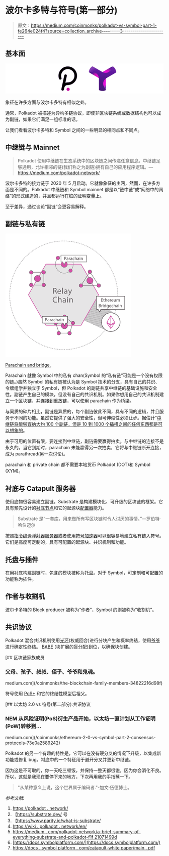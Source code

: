 # 波尔卡多特与符号(第一部分)

> 原文：<https://medium.com/coinmonks/polkadot-vs-symbol-part-1-fe264e024f4?source=collection_archive---------3----------------------->

## 基本面

![](img/8d73645c8acde48d278fe9694f0625ac.png)

象征在许多方面与波尔卡多特有相似之处。

通常，Polkadot 被描述为异构多链协议，即使非区块链系统或数据结构也可以成为副链，如果它们满足一组标准的话。

让我们看看波尔卡多特和 Symbol 之间的一些明显的相同点和不同点。

## 中继链与 Mainnet

> Polkadot 使用中继链在生态系统中的区块链之间传递任意信息。中继链足够通用，允许相邻的链(我们称之为副链)拥有自己的应用程序逻辑。—https://medium.com/polkadot-network/

波尔卡多特的接力链于 2020 年 5 月启动。它就像象征的主网，然而，在许多方面是不同的。Polkadot 中继链和 Symbol mainnet 都是以“链中链”或“网络中的网络”的形式建造的，并且都运行在桩的证明变量上。

至于差异，通过谈论“副链”会更容易解释。

## 副链与私有链

![](img/8da0e8fb2d364c5d43fa3205f1beab63.png)

[Parachain and bridge.](/polkadot-network/a-brief-summary-of-everything-substrate-and-polkadot-f1f21071499d)

Parachain 就像 Symbol 中的私有 chan(Symbol 的“私有链”可能是一个没有权限的链。)虽然 Symbol 的私有链被认为是 Symbol 技术的分支，具有自己的共识、令牌组学并独立于 Symbol，但 Polkadot 的副链共享中继链的基础设施和安全性。副链产生自己的模块，但没有自己的共识机制。如果你想用自己的共识机制建立一个区块链，并连接到重放链，可以使用 parachain 作为桥梁。

与同质的碎片相比，副链是异质的，每个副链彼此不同，具有不同的逻辑，并且服务于不同的功能。虽然它提供了强大的安全性，但可伸缩性必须让步。据估计"[中继链将能够容纳大约 100 个副链，但是 10 到 1000 个插槽之间的任何东西都是可以想象的](/polkadot-network/a-brief-summary-of-everything-substrate-and-polkadot-f1f21071499d)。

由于可用的位置有限，要连接到中继链，副链需要赢得拍卖。与中继链的连接不是永久的。当它到期时，parachain 未能赢得另一次拍卖，它将与中继链断开连接，成为 parathread(另一次讨论)。

parachain 和 private chain 都不需要本地货币 Polkadot (DOT)和 Symbol (XYM)。

## 衬底与 Catapult 服务器

使用底物很容易建立副链。Substrate 是构建模块化、可升级的区块链的框架。它具有预先设计的[衬底节点](https://github.com/paritytech/substrate/tree/master/bin/node)和它的起源块[配置器](https://github.com/paritytech/substrate/blob/master/bin/node/cli/src/chain_spec.rs)能力。

> Substrate 是“一套库，用来做所有写区块链时令人讨厌的事情。”—罗伯特·哈伯迈尔

按照[指令编译弹射器服务器](https://github.com/nemtech/catapult-server/blob/main/docs/README.md)或者使用[符号加速器](https://github.com/nemtech/symbol-bootstrap)可以很容易地建立私有链入符号。它们是高度可定制的，具有可配置的起源块、共识机制和功能。

## 托盘与插件

在用衬底构建副链时，包含的模块被称为托盘。对于 Symbol，可定制和可配置的功能称为插件。

## 作者与收割机

波尔卡多特的 Block producer 被称为“作者”，Symbol 的则被称为“收割机”。

## 共识协议

Polkadot 混合共识机制使用[光环](https://substrate.dev/docs/en/knowledgebase/getting-started/glossary#aura)(权威回合)进行分块产生和概率终结，使用[爷爷](/coinmonks/the-blockchain-family-members-34822216d98f)进行确定性终结。 [BABE](/coinmonks/the-blockchain-family-members-34822216d98f) (块扩展的盲分配)到位，以确保块创建。

[](/coinmonks/the-blockchain-family-members-34822216d98f) [## 区块链家族成员

### 父母、孩子、叔叔、侄子、爷爷和鬼魂。

medium.com](/coinmonks/the-blockchain-family-members-34822216d98f) 

符号使用 [PoS+](/coinmonks/ethereum-2-0-vs-symbol-part-2-consensus-protocols-73e0a2589242) 和它的终结性模型后祖父。

[](/coinmonks/ethereum-2-0-vs-symbol-part-2-consensus-protocols-73e0a2589242) [## 以太坊 2.0 vs 符号(第二部分):共识协议

### NEM 从风险证明(PoS)衍生产品开始，以太坊一直计划从工作证明(PoW)转移到…

medium.com](/coinmonks/ethereum-2-0-vs-symbol-part-2-consensus-protocols-73e0a2589242) 

Polkadot 的另一个有趣的特性是，它可以在没有硬分叉的情况下升级，以集成新功能或修复 bug。衬底中的一个特征用于避开分叉并更新中继链。

因为这是不可取的，你一天吃三顿饭，并保持一整天都很饱，因为你会消化不良。所以，这就是我现在要停下来的地方，下次再用我的手指蘸一下。

> "从某种意义上说，这个世界属于编码者."-加文·伍德博士。

*参考文献:*

1.  [https://polkadot . network/](https://polkadot.network/)
2.  【https://substrate.dev/ 号
3.  【https://www.parity.io/what-is-substrate/ 
4.  [https://wiki . polkadot . network/en/](https://wiki.polkadot.network/en/)
5.  [https://medium . com/polkadot-network/a-brief-summary-of-everything-substrate-and-polkadot-f1f 21071499d](/polkadot-network/a-brief-summary-of-everything-substrate-and-polkadot-f1f21071499d)
6.  [https://docs.symbolplatform.com/](https://docs.symbolplatform.com/)
7.  [https://docs . symbol platform . com/catapult-white paper/main . pdf](https://docs.symbolplatform.com/catapult-whitepaper/main.pdf)